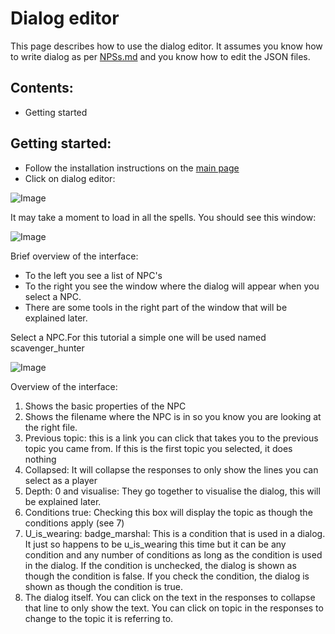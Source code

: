# Dialog editor

This page describes how to use the dialog editor. It assumes you know how to write dialog as per [NPSs.md](https://github.com/CleverRaven/Cataclysm-DDA/blob/master/doc/NPCs.md) and you know how to edit the JSON files.


## Contents:
- Getting started



## Getting started:

- Follow the installation instructions on the [main page](https://github.com/snipercup/CDDA-Content-Manager)
- Click on dialog editor:

![Image](https://i.imgur.com/LA9kF3J.png?1)


It may take a moment to load in all the spells. You should see this window:

![Image](https://i.imgur.com/YxbfG65.png?1)


Brief overview of the interface:
- To the left you see a list of NPC's
- To the right you see the window where the dialog will appear when you select a NPC. 
- There are some tools in the right part of the window that will be explained later.

Select a NPC.For this tutorial a simple one will be used named scavenger_hunter

![Image](https://i.imgur.com/x8FJxYL.png?1)

Overview of the interface:
1. Shows the basic properties of the NPC
2. Shows the filename where the NPC is in so you know you are looking at the right file.
3. Previous topic: this is a link you can click that takes you to the previous topic you came from. If this is the first topic you selected, it does nothing
4. Collapsed: It will collapse the responses to only show the lines you can select as a player
5. Depth: 0 and visualise: They go together to visualise the dialog, this will be explained later.
6. Conditions true: Checking this box will display the topic as though the conditions apply (see 7)
7. U_is_wearing: badge_marshal: This is a condition that is used in a dialog. It just so happens to be u_is_wearing this time but it can be any condition and any number of conditions as long as the condition is used in the dialog. If the condition is unchecked, the dialog is shown as though the condition is false. If you check the condition, the dialog is shown as though the condition is true.
8. The dialog itself. You can click on the text in the responses to collapse that line to only show the text. You can click on topic in the responses to change to the topic it is referring to.
